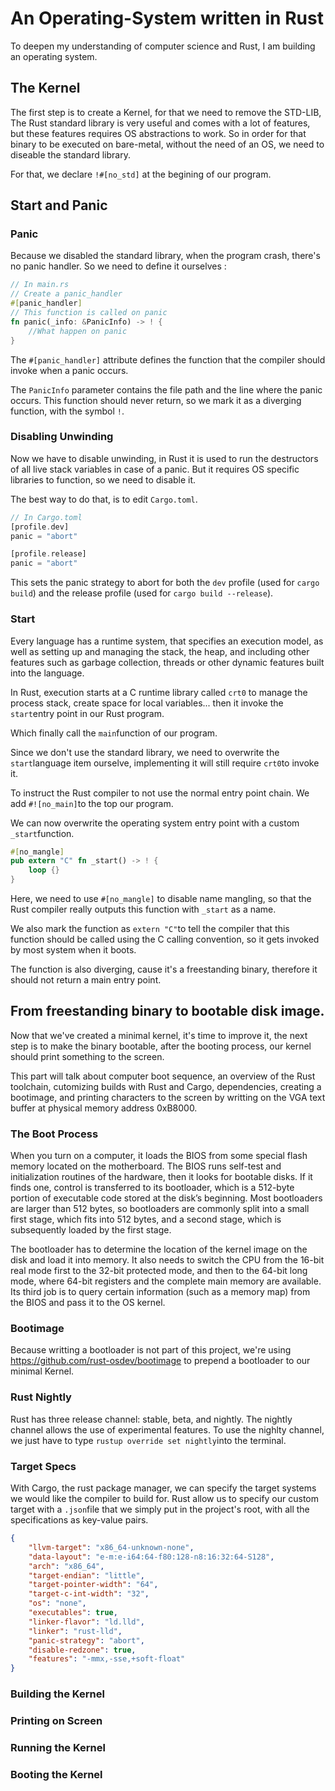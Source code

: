 # An Operating-System written in Rust

To deepen my understanding of computer science and Rust, 
I am building an operating system. 

## The Kernel 

The first step is to create a Kernel, for that we need to remove the STD-LIB, 
The Rust standard library is very useful and comes with a lot of features, 
but these features requires OS abstractions to work. 
So in order for that binary to be executed on bare-metal, without the need of an OS, 
we need to diseable the standard library. 

For that, we declare `!#[no_std]` at the begining of our program. 

## Start and Panic

### Panic
Because we disabled the standard library, when the program crash, there's no panic handler. 
So we need to define it ourselves :

```rust
// In main.rs
// Create a panic_handler 
#[panic_handler]
// This function is called on panic 
fn panic(_info: &PanicInfo) -> ! {
    //What happen on panic
}
```

The `#[panic_handler]` attribute defines the function that the compiler should invoke when a panic occurs.

The `PanicInfo` parameter contains the file path and the line where the panic occurs.
This function should never return, so we mark it as a diverging function, with the symbol `!`.

### Disabling Unwinding

Now we have to disable unwinding, in Rust it is used to run the destructors of all live stack variables in case of a panic.
But it requires OS specific libraries to function, so we need to disable it. 

The best way to do that, is to edit `Cargo.toml`.

```rust
// In Cargo.toml
[profile.dev]
panic = "abort"

[profile.release]
panic = "abort"
```

This sets the panic strategy to abort for both the `dev` profile (used for `cargo build`) and the release profile (used for `cargo build --release`).

### Start

Every language has a runtime system, that specifies an execution model, as well as setting up and managing the stack, the heap, and including other features such as garbage collection, threads or other dynamic features built into the language.

In Rust, execution starts at a C runtime library called `crt0` to manage the process stack, create space for local variables... then it invoke the `start`entry point in our Rust program. 

Which finally call the `main`function of our program.

Since we don't use the standard library, we need to overwrite the `start`language item ourselve, implementing it will still require `crt0`to invoke it. 

To instruct the Rust compiler to not use the normal entry point chain. 
We add `#![no_main]`to the top our program. 

We can now overwrite the operating system entry point with a custom `_start`function. 

```rust
#[no_mangle]
pub extern "C" fn _start() -> ! {
    loop {}
}
```

Here, we need to use `#[no_mangle]` to disable name mangling, so that the Rust compiler really outputs this function with `_start` as a name. 

We also mark the function as `extern "C"`to tell the compiler that this function should be called using the C calling convention, so it gets invoked by most system when it boots. 

The function is also diverging, cause it's a freestanding binary, therefore it should not return a main entry point. 

## From freestanding binary to bootable disk image. 

Now that we've created a minimal kernel, it's time to improve it, the next step is to make the binary bootable, after the booting process, our kernel should print something to the screen. 

This part will talk about computer boot sequence, an overview of the Rust toolchain, cutomizing builds with Rust and Cargo, dependencies, creating a bootimage, and printing characters to the screen by writting on the VGA text buffer at physical memory address 0xB8000.

### The Boot Process 

When you turn on a computer, it loads the BIOS from some special flash memory located on the motherboard. The BIOS runs self-test and initialization routines of the hardware, then it looks for bootable disks. If it finds one, control is transferred to its bootloader, which is a 512-byte portion of executable code stored at the disk’s beginning. Most bootloaders are larger than 512 bytes, so bootloaders are commonly split into a small first stage, which fits into 512 bytes, and a second stage, which is subsequently loaded by the first stage.

The bootloader has to determine the location of the kernel image on the disk and load it into memory. It also needs to switch the CPU from the 16-bit real mode first to the 32-bit protected mode, and then to the 64-bit long mode, where 64-bit registers and the complete main memory are available. Its third job is to query certain information (such as a memory map) from the BIOS and pass it to the OS kernel.

### Bootimage

Because writting a bootloader is not part of this project, we're using https://github.com/rust-osdev/bootimage to prepend a bootloader to our minimal Kernel. 

### Rust Nightly 

Rust has three release channel: stable, beta, and nightly.
The nightly channel allows the use of experimental features. 
To use the nighlty channel, we just have to type `rustup override set nightly`into the terminal.  

### Target Specs

With Cargo, the rust package manager, we can specify the target systems we would like the compiler to build for. 
Rust allow us to specify our custom target with a `.json`file that we simply put in the project's root, with all the specifications as key-value pairs. 

```json
{
    "llvm-target": "x86_64-unknown-none",
    "data-layout": "e-m:e-i64:64-f80:128-n8:16:32:64-S128",
    "arch": "x86_64",
    "target-endian": "little",
    "target-pointer-width": "64",
    "target-c-int-width": "32",
    "os": "none",
    "executables": true,
    "linker-flavor": "ld.lld",
    "linker": "rust-lld",
    "panic-strategy": "abort",
    "disable-redzone": true,
    "features": "-mmx,-sse,+soft-float"
}
```



### Building the Kernel

### Printing on Screen

### Running the Kernel 

### Booting the Kernel












